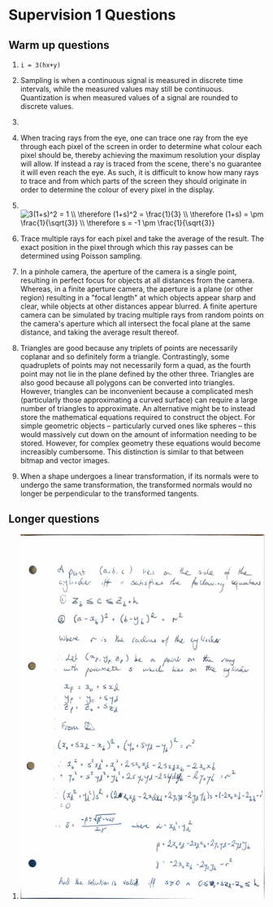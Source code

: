 # Supervision 1 Questions

## Warm up questions

1. `i = 3(hx+y)`

2. Sampling is when a continuous signal is measured in discrete time intervals, while the measured values may still be continuous. Quantization is when measured values of a signal are rounded to discrete values.

3. 

4. When tracing rays from the eye, one can trace one ray from the eye through each pixel of the screen in order to determine what colour each pixel should be, thereby achieving the maximum resolution your display will allow. If instead a ray is traced from the scene, there's no guarantee it will even reach the eye. As such, it is difficult to know how many rays to trace and from which parts of the screen they should originate in order to determine the colour of every pixel in the display.

5. <br/><img src="https://latex.codecogs.com/gif.latex?3(1&plus;s)^2&space;=&space;1&space;\\&space;\therefore&space;(1&plus;s)^2&space;=&space;\frac{1}{3}&space;\\&space;\therefore&space;(1&plus;s)&space;=&space;\pm&space;\frac{1}{\sqrt{3}}&space;\\&space;\therefore&space;s&space;=&space;-1&space;\pm&space;\frac{1}{\sqrt{3}}" title="3(1+s)^2 = 1 \\ \therefore (1+s)^2 = \frac{1}{3} \\ \therefore (1+s) = \pm \frac{1}{\sqrt{3}} \\ \therefore s = -1 \pm \frac{1}{\sqrt{3}}" />

6. Trace multiple rays for each pixel and take the average of the result. The exact position in the pixel through which this ray passes can be determined using Poisson sampling.

7. In a pinhole camera, the aperture of the camera is a single point, resulting in perfect focus for objects at all distances from the camera. Whereas, in a finite aperture camera, the aperture is a plane (or other region) resulting in a "focal length" at which objects appear sharp and clear, while objects at other distances appear blurred. A finite aperture camera can be simulated by tracing multiple rays from random points on the camera's aperture which all intersect the focal plane at the same distance, and taking the average result thereof.

8. Triangles are good because any triplets of points are necessarily coplanar and so definitely form a triangle. Contrastingly, some quadruplets of points may not necessarily form a quad, as the fourth point may not lie in the plane defined by the other three. Triangles are also good because all polygons can be converted into triangles. However, triangles can be inconvenient because a complicated mesh (particularly those approximating a curved surface) can require a large number of triangles to approximate. An alternative might be to instead store the mathematical equations required to construct the object. For simple geometric objects &ndash; particularly curved ones like spheres &ndash; this would massively cut down on the amount of information needing to be stored. However, for complex geometry these equations would become increasibly cumbersome. This distinction is similar to that between bitmap and vector images.

9. When a shape undergoes a linear transformation, if its normals were to undergo the same transformation, the transformed normals would no longer be perpendicular to the transformed tangents.

## Longer questions

1. <img src="https://github.com/slippedandmissed/Supervisions/raw/master/Graphics/Supervision%201/figures/cylinder.png" />